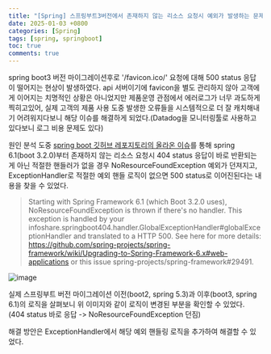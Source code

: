 ```yaml
---
title: "[Spring] 스프링부트3버전에서 존재하지 않는 리소스 요청시 예외가 발생하는 문제 해결기"
date: 2025-01-03 +0800
categories: [Spring]
tags: [spring, springboot]
toc: true
comments: true
---
```


spring boot3 버전 마이그레이션후로 '/favicon.ico/' 요청에 대해 500 status 응답이 떨어지는 현상이 발생하였다. api 서버이기에 favicon을 별도 관리하지 않아 고객에게 이어지는 치명적인 상황은 아니었지만 제품운영 관점에서 에러로그가 너무 과도하게 찍히고있어, 실제 고객의 제품 사용 도중 발생한 오류들을 시스템적으로 더 잘 캐치해내기 어려워지다보니 해당 이슈를 해결하게 되었다.(Datadog을 모니터링툴로 사용하고 있다보니 로그 비용 문제도 있다)

원인 분석 도중 [spring boot 깃허브 레포지토리의 올라온 이슈](https://github.com/spring-projects/spring-boot/issues/38733)를 통해 spring 6.1(boot 3.2.0)부터 존재하지 않는 리소스 요청시 404 status 응답이 바로 반환되는게 아닌 적절한 핸들러가 없을 경우 NoResourceFoundException 예외가 던져지고, ExceptionHandler로 적절한 예외 핸들 로직이 없으면 500 status로 이어진된다는 내용을 찾을 수 있었다.

> Starting with Spring Framework 6.1 (which Boot 3.2.0 uses), NoResourceFoundException is thrown if there's no handler. This exception is handled by your infoshare.springboot404.handler.GlobalExceptionHandler#globalExceptionHandler and translated to a HTTP 500. See here for more details: https://github.com/spring-projects/spring-framework/wiki/Upgrading-to-Spring-Framework-6.x#web-applications or this issue spring-projects/spring-framework#29491.

![image](https://github.com/user-attachments/assets/8df0843c-2bb3-41f1-aba7-55c2020b175e)

실제 스프링부트 버전 마이그레이션 이전(boot2, spring 5.3)과 이후(boot3, spring 6.1)의 로직을 살펴보니 위 이미지와 같이 로직이 변경된 부분을 확인할 수 있었다. (404 status 바로 응답 -> NoResourceFoundException 던짐)

해결 방안은 ExceptionHandler에서 해당 예외 핸들링 로직을 추가하여 해결할 수 있었다.
